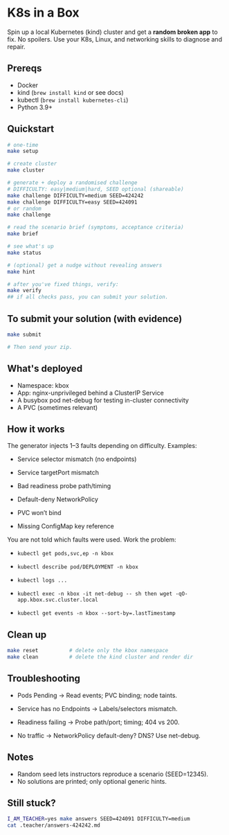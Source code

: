 # K8s in a Box

Spin up a local Kubernetes (kind) cluster and get a **random broken app** to fix. No spoilers. Use your K8s, Linux, and networking skills to diagnose and repair.

## Prereqs

- Docker
- kind (`brew install kind` or see docs)
- kubectl (`brew install kubernetes-cli`)
- Python 3.9+

## Quickstart

```bash
# one-time
make setup

# create cluster
make cluster

# generate + deploy a randomised challenge
# DIFFICULTY: easy|medium|hard, SEED optional (shareable)
make challenge DIFFICULTY=medium SEED=424242
make challenge DIFFICULTY=easy SEED=424091
# or random
make challenge

# read the scenario brief (symptoms, acceptance criteria)
make brief

# see what's up
make status

# (optional) get a nudge without revealing answers
make hint

# after you've fixed things, verify:
make verify
## if all checks pass, you can submit your solution. 
```

## To submit your solution (with evidence)

```bash
make submit

# Then send your zip.
```

## What's deployed

- Namespace: kbox
- App: nginx-unprivileged behind a ClusterIP Service
- A busybox pod net-debug for testing in-cluster connectivity
- A PVC (sometimes relevant)

## How it works

The generator injects 1–3 faults depending on difficulty. Examples:

- Service selector mismatch (no endpoints)

- Service targetPort mismatch

- Bad readiness probe path/timing

- Default-deny NetworkPolicy

- PVC won’t bind

- Missing ConfigMap key reference

You are not told which faults were used. Work the problem:

- `kubectl get pods,svc,ep -n kbox`

- `kubectl describe pod/DEPLOYMENT -n kbox`

- `kubectl logs ...`

- `kubectl exec -n kbox -it net-debug -- sh then wget -qO- app.kbox.svc.cluster.local`

- `kubectl get events -n kbox --sort-by=.lastTimestamp`

## Clean up

```bash
make reset          # delete only the kbox namespace
make clean          # delete the kind cluster and render dir
```

## Troubleshooting

- Pods Pending → Read events; PVC binding; node taints.

- Service has no Endpoints → Labels/selectors mismatch.

- Readiness failing → Probe path/port; timing; 404 vs 200.

- No traffic → NetworkPolicy default-deny? DNS? Use net-debug.

## Notes

- Random seed lets instructors reproduce a scenario (SEED=12345).
- No solutions are printed; only optional generic hints.


## Still stuck?

```bash
I_AM_TEACHER=yes make answers SEED=424091 DIFFICULTY=medium
cat .teacher/answers-424242.md
```